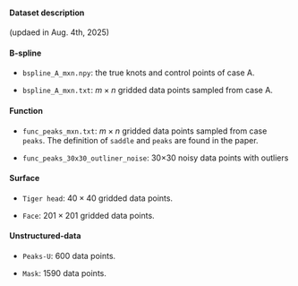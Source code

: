 #### Dataset description

(updaed in Aug. 4th, 2025)

#### B-spline

- `bspline_A_mxn.npy`: the true knots and control points of case A.

- `bspline_A_mxn.txt`: $m\times n$ gridded data points sampled  from case A.



#### Function

- `func_peaks_mxn.txt`: $m\times n$ gridded data points sampled  from case `peaks`. The definition of `saddle` and `peaks` are found in the paper.

- `func_peaks_30x30_outliner_noise`: 30×30 noisy data points with outliers



#### Surface

- `Tiger head`: $40\times 40$ gridded data points.

- `Face`: $201\times 201$ gridded data points.



#### Unstructured-data

- `Peaks-U`: $600$ data points.

- `Mask`: $1590$ data points.